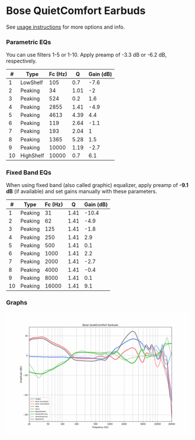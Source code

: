 # Bose QuietComfort Earbuds
See [usage instructions](https://github.com/jaakkopasanen/AutoEq#usage) for more options and info.

### Parametric EQs
You can use filters 1-5 or 1-10. Apply preamp of -3.3 dB or -6.2 dB, respectively.

|   # | Type      |   Fc (Hz) |    Q |   Gain (dB) |
|-----|-----------|-----------|------|-------------|
|   1 | LowShelf  |       105 | 0.7  |        -7.6 |
|   2 | Peaking   |        34 | 1.01 |        -2   |
|   3 | Peaking   |       524 | 0.2  |         1.6 |
|   4 | Peaking   |      2855 | 1.41 |        -4.9 |
|   5 | Peaking   |      4613 | 4.39 |         4.4 |
|   6 | Peaking   |       119 | 2.64 |        -1.1 |
|   7 | Peaking   |       193 | 2.04 |         1   |
|   8 | Peaking   |      1365 | 5.28 |         1.5 |
|   9 | Peaking   |     10000 | 1.19 |        -2.7 |
|  10 | HighShelf |     10000 | 0.7  |         6.1 |

### Fixed Band EQs
When using fixed band (also called graphic) equalizer, apply preamp of **-9.1 dB** (if available) and set gains manually with these parameters.

|   # | Type    |   Fc (Hz) |    Q |   Gain (dB) |
|-----|---------|-----------|------|-------------|
|   1 | Peaking |        31 | 1.41 |       -10.4 |
|   2 | Peaking |        62 | 1.41 |        -4.9 |
|   3 | Peaking |       125 | 1.41 |        -1.8 |
|   4 | Peaking |       250 | 1.41 |         2.9 |
|   5 | Peaking |       500 | 1.41 |         0.1 |
|   6 | Peaking |      1000 | 1.41 |         2.2 |
|   7 | Peaking |      2000 | 1.41 |        -2.7 |
|   8 | Peaking |      4000 | 1.41 |        -0.4 |
|   9 | Peaking |      8000 | 1.41 |         0.1 |
|  10 | Peaking |     16000 | 1.41 |         9.1 |

### Graphs
![](./Bose%20QuietComfort%20Earbuds.png)
